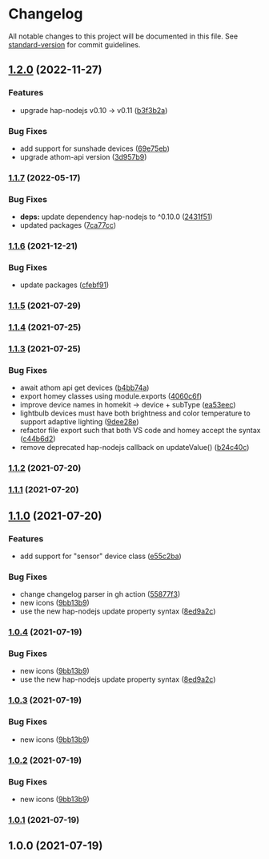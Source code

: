 # Changelog

All notable changes to this project will be documented in this file. See [standard-version](https://github.com/conventional-changelog/standard-version) for commit guidelines.

## [1.2.0](https://github.com/jorgenkg/homey-homekit-bridge/compare/v1.1.7...v1.2.0) (2022-11-27)


### Features

* upgrade hap-nodejs  v0.10 -> v0.11 ([b3f3b2a](https://github.com/jorgenkg/homey-homekit-bridge/commit/b3f3b2ac86e7d42efdcf92287605aa5f8aba9eff))


### Bug Fixes

* add support for sunshade devices ([69e75eb](https://github.com/jorgenkg/homey-homekit-bridge/commit/69e75ebf41f1dc439c2a2d26ef5e3a7aae77f8bf))
* upgrade athom-api version ([3d957b9](https://github.com/jorgenkg/homey-homekit-bridge/commit/3d957b9c29355b17198e459bb5e615c4a88a7098))

### [1.1.7](https://github.com/jorgenkg/homey-homekit-bridge/compare/v1.1.6...v1.1.7) (2022-05-17)


### Bug Fixes

* **deps:** update dependency hap-nodejs to ^0.10.0 ([2431f51](https://github.com/jorgenkg/homey-homekit-bridge/commit/2431f5140ea0013a02c13a5257b991902eafd85b))
* updated packages ([7ca77cc](https://github.com/jorgenkg/homey-homekit-bridge/commit/7ca77ccd7b07aeadad0e226b95af8426892597d9))

### [1.1.6](https://github.com/jorgenkg/homey-homekit-bridge/compare/v1.1.5...v1.1.6) (2021-12-21)


### Bug Fixes

* update packages ([cfebf91](https://github.com/jorgenkg/homey-homekit-bridge/commit/cfebf915e4ef9ab8426fe3249b0367514eb8fe04))

### [1.1.5](https://github.com/jorgenkg/homey-homekit-bridge/compare/v1.1.4...v1.1.5) (2021-07-29)

### [1.1.4](https://github.com/jorgenkg/homey-homekit-bridge/compare/v1.1.3...v1.1.4) (2021-07-25)

### [1.1.3](https://github.com/jorgenkg/homey-homekit-bridge/compare/v1.1.2...v1.1.3) (2021-07-25)


### Bug Fixes

* await athom api get devices ([b4bb74a](https://github.com/jorgenkg/homey-homekit-bridge/commit/b4bb74a3a716a6d25aef4b50410c2136e1f7e64c))
* export homey classes using module.exports ([4060c6f](https://github.com/jorgenkg/homey-homekit-bridge/commit/4060c6f0aa25ac947cdaea314e460b8c2f83b420))
* improve device names in homekit -> device + subType ([ea53eec](https://github.com/jorgenkg/homey-homekit-bridge/commit/ea53eec8f57002b7711bcbf43e9c8b45b323b36b))
* lightbulb devices must have both brightness and color temperature to support adaptive lighting ([9dee28e](https://github.com/jorgenkg/homey-homekit-bridge/commit/9dee28e57aff4a4a7ec8edfebe466df06afb69f7))
* refactor file export such that both VS code and homey accept the syntax ([c44b6d2](https://github.com/jorgenkg/homey-homekit-bridge/commit/c44b6d2333a43824afa33c3ae49b074ef2b13aa3))
* remove deprecated hap-nodejs callback on updateValue() ([b24c40c](https://github.com/jorgenkg/homey-homekit-bridge/commit/b24c40c66c4a1c69ee0a60c64947981317368a65))

### [1.1.2](https://github.com/jorgenkg/homey-homekit-bridge/compare/v1.1.1...v1.1.2) (2021-07-20)

### [1.1.1](https://github.com/jorgenkg/homey-homekit-bridge/compare/v1.1.0...v1.1.1) (2021-07-20)

## [1.1.0](https://github.com/jorgenkg/homey-homekit-bridge/compare/v1.0.0...v1.1.0) (2021-07-20)


### Features

* add support for "sensor" device class ([e55c2ba](https://github.com/jorgenkg/homey-homekit-bridge/commit/e55c2ba72732978a70f0a380b50ae70da5b4a745))


### Bug Fixes

* change changelog parser in gh action ([55877f3](https://github.com/jorgenkg/homey-homekit-bridge/commit/55877f3d8f9e59ebff0cd810096b6fba8ba115f3))
* new icons ([9bb13b9](https://github.com/jorgenkg/homey-homekit-bridge/commit/9bb13b9a76dd067147cd09197c1d2b1cf3e1c8a9))
* use the new hap-nodejs update property syntax ([8ed9a2c](https://github.com/jorgenkg/homey-homekit-bridge/commit/8ed9a2c570920ed1372ddaeb7fc8f6ca6651625b))

### [1.0.4](https://github.com/jorgenkg/homey-homekit-bridge/compare/v1.0.0...v1.0.4) (2021-07-19)


### Bug Fixes

* new icons ([9bb13b9](https://github.com/jorgenkg/homey-homekit-bridge/commit/9bb13b9a76dd067147cd09197c1d2b1cf3e1c8a9))
* use the new hap-nodejs update property syntax ([8ed9a2c](https://github.com/jorgenkg/homey-homekit-bridge/commit/8ed9a2c570920ed1372ddaeb7fc8f6ca6651625b))

### [1.0.3](https://github.com/jorgenkg/homey-homekit-bridge/compare/v1.0.0...v1.0.3) (2021-07-19)


### Bug Fixes

* new icons ([9bb13b9](https://github.com/jorgenkg/homey-homekit-bridge/commit/9bb13b9a76dd067147cd09197c1d2b1cf3e1c8a9))

### [1.0.2](https://github.com/jorgenkg/homey-homekit-bridge/compare/v1.0.0...v1.0.2) (2021-07-19)


### Bug Fixes

* new icons ([9bb13b9](https://github.com/jorgenkg/homey-homekit-bridge/commit/9bb13b9a76dd067147cd09197c1d2b1cf3e1c8a9))

### [1.0.1](///compare/v1.0.0...v1.0.1) (2021-07-19)

## 1.0.0 (2021-07-19)
